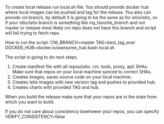 To create local release run local.sh file.
You should provide docker hub where local images can be pushed and tag for the release.
You also can provide cni branch, by default it is going to be the same as for istio/istio, so if your istio/istio branch is something like my_favorite_branch and not master or release most likely cni repo does not have this branch and script will fail trying to fetch repo.

How to run the script:
CNI_BRANCH=master TAG=best_tag_ever DOCKER_HUB=docker.io/awesome_hub bash local.sh

The script is going to do next steps.

1. Create manifest file with all repos(istio. cni, tools, proxy, api) SHAs. Make sure that repos on your local machine synced to correct SHAs.
2. Creates images, saves source code on your local machine.
3. Creates Istio images with new version tag and pushes to provided hub.
4. Creates charts with provided TAG and hub.

When you build the release make sure that your repos are in the state from which you want to build.

If you do not care about consistency bwetween your repos, you can specify VERIFY_CONSISTENCY=false


